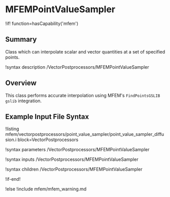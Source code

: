 # MFEMPointValueSampler

!if! function=hasCapability('mfem')

## Summary

Class which can interpolate scalar and vector quantities at a set of specified
points.

!syntax description /VectorPostprocessors/MFEMPointValueSampler

## Overview

This class performs accurate interpolation using MFEM's `FindPointsGSLIB`
`gslib` integration.

## Example Input File Syntax

!listing mfem/vectorpostprocessors/point_value_sampler/point_value_sampler_diffusion.i block=VectorPostprocessors

!syntax parameters /VectorPostprocessors/MFEMPointValueSampler

!syntax inputs /VectorPostprocessors/MFEMPointValueSampler

!syntax children /VectorPostprocessors/MFEMPointValueSampler

!if-end!

!else
!include mfem/mfem_warning.md
